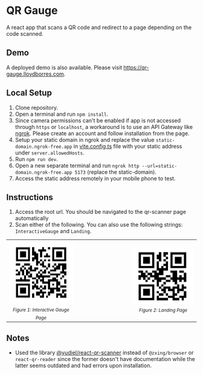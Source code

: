 # QR Gauge

A react app that scans a QR code and redirect to a page depending on the code scanned.

## Demo

A deployed demo is also available. Please visit
https://qr-gauge.lloydborres.com.

## Local Setup

1. Clone repository.
2. Open a terminal and run `npm install`.
3. Since camera permissions can't be enabled if app is not accessed through `https` or `localhost`, a workaround is to use an API Gateway like [ngrok](https://dashboard.ngrok.com). Please create an account and follow installation from the page.
4. Setup your static domain in ngrok and replace the value `static-domain.ngrok-free.app` in [vite.config.ts](vite.config.ts) file with your static address under `server.allowedHosts`.
5. Run `npm run dev`.
6. Open a new separate terminal and run `ngrok http --url=static-domain.ngrok-free.app 5173` (replace the static-domain).
7. Access the static address remotely in your mobile phone to test.

## Instructions

1. Access the root url. You should be navigated to the qr-scanner page automatically
2. Scan either of the following. You can also use the following strings: `InteractiveGauge` and `Landing`.

<table align="center">
  <tr>
    <td align="center">
      <img src="./docs/images/qr_interactive_gauge.png" width="100%"/><br>
      <sub><em>Figure 1: Interactive Gauge Page</em></sub>
    </td>
    <td align="center" style="padding-left: 150px;">
      <img src="./docs/images/qr_landing.png" width="100%"/><br>
      <sub><em>Figure 2: Landing Page</em></sub>
    </td>
  </tr>
</table>

## Notes

- Used the library [@yudiel/react-qr-scanner](https://www.npmjs.com/package/@yudiel/react-qr-scanner) instead of `@zxing/browser` or `react-qr-reader` since the former doesn't have documentation while the latter seems outdated and had errors upon installation.
